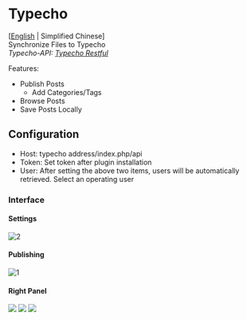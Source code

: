 # Typecho

[[English](/README.md) | Simplified Chinese]
<br>
Synchronize Files to Typecho
<br>
*Typecho-API: [Typecho Restful](https://github.com/Chen2226/typecho-plugin-Restful)*

Features:
- Publish Posts
	- Add Categories/Tags
- Browse Posts
- Save Posts Locally

## Configuration

-   Host: typecho address/index.php/api
-   Token: Set token after plugin installation
-   User: After setting the above two items, users will be automatically retrieved. Select an operating user

### Interface
#### Settings
![2](https://gd2.qsstor.com/chendx/img/20250506195516639.png)
#### Publishing
![1](https://gd2.qsstor.com/chendx/img/20250506195459389.png)
#### Right Panel
![](https://gd2.qsstor.com/chendx/img/20250506200041676.png)
![](https://gd2.qsstor.com/chendx/img/20250506200047267.png)
![](https://gd2.qsstor.com/chendx/img/20250506200054393.png)
